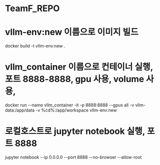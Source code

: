 # TeamF_REPO

# vllm-env:new 이름으로 이미지 빌드
docker build -t vllm-env:new .

# vllm_container 이름으로 컨테이너 실행, 포트 8888-8888, gpu 사용, volume 사용,
docker run --name vllm_container -it -p 8888:8888 --gpus all -v vllm-data:/app/data -v %cd%:/app/workspace vllm-env:new

# 로컬호스트로 jupyter notebook 실행, 포트 8888
jupyter notebook --ip 0.0.0.0 --port 8888 --no-browser --allow-root
